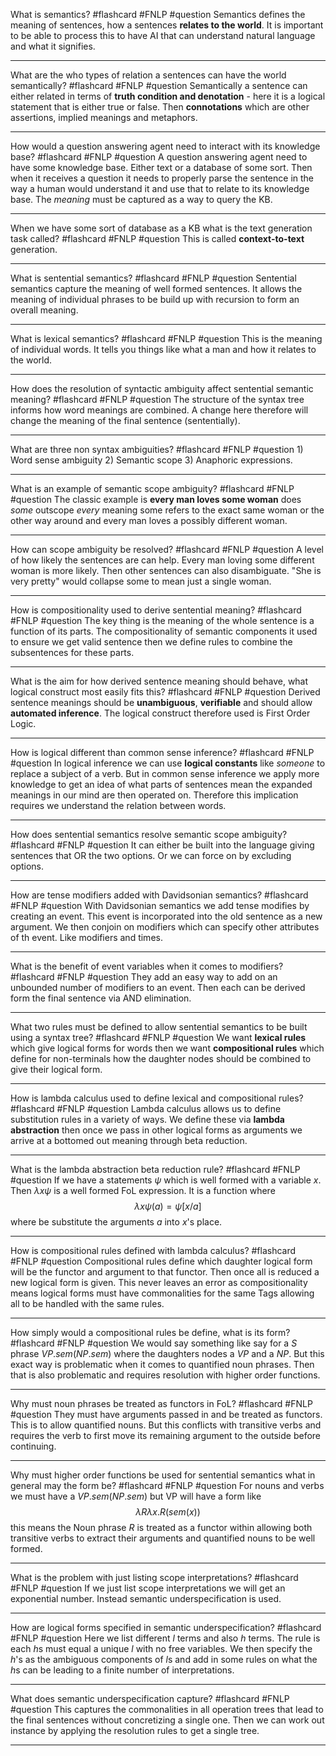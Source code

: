What is semantics? #flashcard #FNLP #question 
	Semantics defines the meaning of sentences, how a sentences **relates to the world**. It is important to be able to process this to have AI that can understand natural language and what it signifies.

---
What are the who types of relation a sentences can have the world semantically? #flashcard #FNLP #question 
	Semantically a sentence can either related in terms of **truth condition and denotation** - here it is a logical statement that is either true or false. Then **connotations** which are other assertions, implied meanings and metaphors.

---
How would a question answering agent need to interact with its knowledge base? #flashcard #FNLP #question 
	A question answering agent need to have some knowledge base. Either text or a database of some sort. Then when it receives a question it needs to properly parse the sentence in the way a human would understand it and use that to relate to its knowledge base. The *meaning* must be captured as a way to query the KB.

---
When we have some sort of database as a KB what is the text generation task called? #flashcard #FNLP #question 
	This is called **context-to-text** generation.

---
What is sentential semantics? #flashcard #FNLP #question 
	Sentential semantics capture the meaning of well formed sentences. It allows the meaning of individual phrases to be build up with recursion to form an overall meaning.

---
What is lexical semantics? #flashcard #FNLP #question 
	This is the meaning of individual words. It tells you things like what a man and how it relates to the world.

---
How does the resolution of syntactic ambiguity affect sentential semantic meaning? #flashcard #FNLP #question 
	The structure of the syntax tree informs how word meanings are combined. A change here therefore will change the meaning of the final sentence (sententially).

---
What are three non syntax ambiguities? #flashcard #FNLP #question 
	1) Word sense ambiguity 2) Semantic scope 3) Anaphoric expressions.

---
What is an example of semantic scope ambiguity? #flashcard #FNLP #question 
	The classic example is **every man loves some woman** does *some* outscope *every* meaning some refers to the exact same woman or the other way around and every man loves a possibly different woman.

---
How can scope ambiguity be resolved? #flashcard #FNLP #question 
	 A level of how likely the sentences are can help. Every man loving some different woman is more likely. Then other sentences can also disambiguate. "She is very pretty" would collapse some to mean just a single woman.

---
How is compositionality used to derive sentential meaning? #flashcard #FNLP #question 
	The key thing is the meaning of the whole sentence is a function of its parts. The compositionality of semantic components it used to ensure we get valid sentence then we define rules to combine the subsentences for these parts.

---
What is the aim for how derived sentence meaning should behave, what logical construct most easily fits this? #flashcard #FNLP #question 
	Derived sentence meanings should be **unambiguous**, **verifiable** and should allow **automated inference**. The logical construct therefore used is First Order Logic.

---
How is logical different than common sense inference? #flashcard #FNLP #question 
	In logical inference we can use **logical constants** like *someone* to replace a subject of a verb. But in common sense inference we apply more knowledge to get an idea of what parts of sentences mean the expanded meanings in our mind are then operated on. Therefore this implication requires we understand the relation between words.

---
How does sentential semantics resolve semantic scope ambiguity? #flashcard #FNLP #question 
	It can either be built into the language giving sentences that OR the two options. Or we can force on by excluding options.

---
How are tense modifiers added with Davidsonian semantics? #flashcard #FNLP #question 
	With Davidsonian semantics we add tense modifies by creating an event. This event is incorporated into the old sentence as a new argument. We then conjoin on modifiers which can specify other attributes of th event. Like modifiers and times.

---
What is the benefit of event variables when it comes to modifiers? #flashcard #FNLP #question 
	They add an easy way to add on an unbounded number of modifiers to an event. Then each can be derived form the final sentence via AND elimination.

---
What two rules must be defined to allow sentential semantics to be built using a syntax tree? #flashcard #FNLP #question 
	We want **lexical rules** which give logical forms for words then we want **compositional rules** which define for non-terminals how the daughter nodes should be combined to give their logical form.

---
How is lambda calculus used to define lexical and compositional rules? #flashcard #FNLP #question 
	Lambda calculus allows us to define substitution rules in a variety of ways. We define these via **lambda abstraction** then once we pass in other logical forms as arguments we arrive at a bottomed out meaning through beta reduction.

---
What is the lambda abstraction beta reduction rule? #flashcard #FNLP #question 
	If we have a statements $\psi$ which is well formed with a variable $x$. Then $\lambda x\psi$ is a well formed FoL expression. It is a function where $$\lambda x\psi(a)=\psi[x/a]$$where be substitute the arguments $a$ into $x$'s place.

---
How is compositional rules defined with lambda calculus? #flashcard #FNLP #question 
	Compositional rules define which daughter logical form will be the functor and argument to that functor. Then once all is reduced a new logical form is given. This never leaves an error as compositionality means logical forms must have commonalities for the same Tags allowing all to be handled with the same rules.

---
How simply would a compositional rules be define, what is its form? #flashcard #FNLP #question 
	We would say something like say for a $S$ phrase $VP.sem(NP.sem)$ where the daughters nodes a $VP$ and a $NP$. But this exact way is problematic when it comes to quantified noun phrases. Then that is also problematic and requires resolution with higher order functions.

---
Why must noun phrases be treated as functors in FoL? #flashcard #FNLP #question 
	They must have arguments passed in and be treated as functors. This is to allow quantified nouns. But this conflicts with transitive verbs and requires the verb to first move its remaining argument to the outside before continuing.

---
Why must higher order functions be used for sentential semantics what in general may the form be? #flashcard #FNLP #question 
	For nouns and verbs we must have a $VP.sem(NP.sem)$ but VP will have a form like $$\lambda R\lambda x.R(sem(x))$$ this means the Noun phrase $R$ is treated as a functor within allowing both transitive verbs to extract their arguments and quantified nouns to be well formed.

---
What is the problem with just listing scope interpretations? #flashcard #FNLP #question 
	If we just list scope interpretations we will get an exponential number. Instead semantic underspecification is used.

---
How are logical forms specified in semantic underspecification? #flashcard #FNLP #question 
	Here we list different $l$ terms and also $h$ terms. The rule is each $h$s must equal a unique $l$ with no free variables. We then specify the $h$'s as the ambiguous components of $l$s and add in some rules on what the $h$s can be leading to a finite number of interpretations.

---
What does semantic underspecification capture? #flashcard #FNLP #question 
	This captures the commonalities in all operation trees that lead to the final sentences without concretizing a single one. Then we can work out instance by applying the resolution rules to get a single tree.

---
